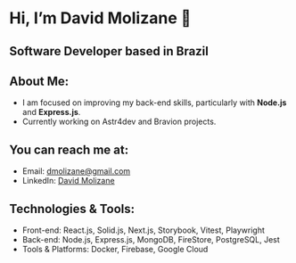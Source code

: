 # Hi, I’m David Molizane 🤟
## Software Developer based in Brazil
## About Me:
- I am focused on improving my back-end skills, particularly with **Node.js** and **Express.js**.
- Currently working on Astr4dev and Bravion projects.
## You can reach me at:
- Email: dmolizane@gmail.com
- LinkedIn: [David Molizane](https://www.linkedin.com/in/david-molizane-11a8751b3/)
## Technologies & Tools:
- Front-end: React.js, Solid.js, Next.js, Storybook, Vitest, Playwright
- Back-end: Node.js, Express.js, MongoDB, FireStore, PostgreSQL, Jest
- Tools & Platforms: Docker, Firebase, Google Cloud
